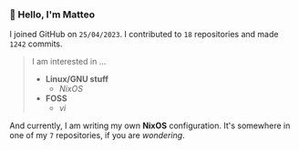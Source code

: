 ### 👋 Hello, I'm Matteo

I joined GitHub on `25/04/2023`.
I contributed to `18` repositories and made `1242` commits.

> I am interested in ...
> 
> - **Linux/GNU stuff**
>     - *NixOS*
> - **FOSS**
>   - *vi*

And currently, I am writing my own **NixOS** configuration. It's somewhere in one of my `7` repositories, if you are *wondering*.
